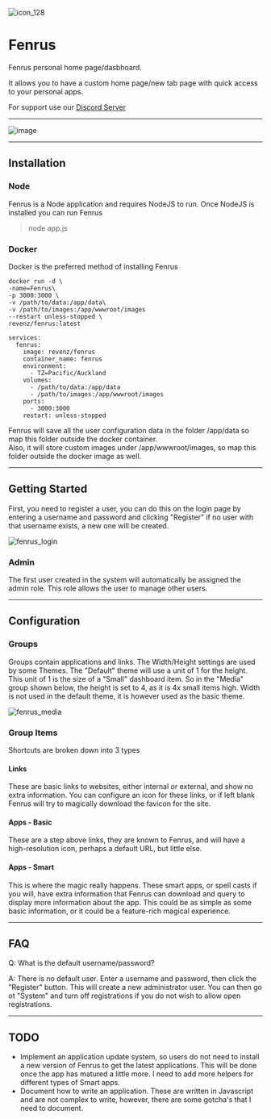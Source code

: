 ![icon_128](https://user-images.githubusercontent.com/958400/154829266-62206846-c6ef-4718-9910-2b83eb6aa41c.png)

# Fenrus


Fenrus personal home page/dasbhoard.  

It allows you to have a custom home page/new tab page with quick access to your personal apps.

For support use our [Discord Server](https://discord.gg/xbYK8wFMeU)

---
![image](https://user-images.githubusercontent.com/958400/155836968-6f85270a-fba3-4613-89d8-9f4afac2de34.png)

---

## Installation

### Node
Fenrus is a Node application and requires NodeJS to run.  Once NodeJS is installed you can run Fenrus 
> node app.js

### Docker
Docker is the preferred method of installing Fenrus
```
docker run -d \
-name=Fenrus\
-p 3000:3000 \
-v /path/to/data:/app/data\
-v /path/to/images:/app/wwwroot/images
--restart unless-stopped \
revenz/fenrus:latest
```
```
services:
  fenrus:
    image: revenz/fenrus
    container_name: fenrus
    environment:
      - TZ=Pacific/Auckland
    volumes:
      - /path/to/data:/app/data
      - /path/to/images:/app/wwwroot/images
    ports:
      - 3000:3000
    restart: unless-stopped
```
Fenrus will save all the user configuration data in the folder /app/data so map this folder outside the docker container.  
Also, it will store custom images under /app/wwwroot/images, so map this folder outside the docker image as well.

---

## Getting Started

First, you need to register a user, you can do this on the login page by entering a username and password and clicking "Register" if no user with that username exists, a new one will be created.  

![fenrus_login](https://user-images.githubusercontent.com/958400/154829712-5b7dde64-eb4b-4e1d-9991-29d160d4b057.png)


### Admin
The first user created in the system will automatically be assigned the admin role.
This role allows the user to manage other users.

---

## Configuration

### Groups
Groups contain applications and links.  The Width/Height settings are used by some Themes.   The "Default" theme will use a unit of 1 for the height.   This unit of 1 is the size of a "Small" dashboard item.   So in the "Media" group shown below, the height is set to 4, as it is 4x small items high.  Width is not used in the default theme, it is however used as the basic theme.

![fenrus_media](https://user-images.githubusercontent.com/958400/154829815-bcb20f43-35bb-4550-a955-319d9216f2be.png)

### Group Items
Shortcuts are broken down into 3 types

#### Links
These are basic links to websites, either internal or external, and show no extra information.  You can configure an icon for these links, or if left blank Fenrus will try to magically download the favicon for the site.

#### Apps - Basic
These are a step above links, they are known to Fenrus, and will have a high-resolution icon, perhaps a default URL, but little else.

#### Apps - Smart
This is where the magic really happens.  These smart apps, or spell casts if you will, have extra information that Fenrus can download and query to display more information about the app.
This could be as simple as some basic information, or it could be a feature-rich magical experience.

---

## FAQ


Q: What is the default username/password?

A: There is no default user.  Enter a username and password, then click the "Register" button.  This will create a new administrator user.   You can then go ot "System" and turn off registrations if you do not wish to allow open registrations.

---

## TODO
- Implement an application update system, so users do not need to install a new version of Fenrus to get the latest applications.  This will be done once the app has matured a little more.   I need to add more helpers for different types of Smart apps.
- Document how to write an application.  These are written in Javascript and are not complex to write, however, there are some gotcha's that I need to document.
